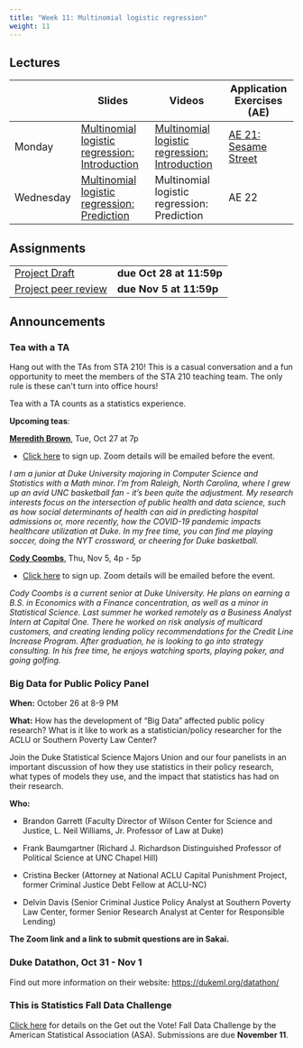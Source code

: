 ```yaml
---
title: "Week 11: Multinomial logistic regression"
weight: 11
---
```


<style>
table {
font-size: 18px;
}

</style>

## Lectures

|           | Slides                   | Videos | Application Exercises (AE) |
|-----------|--------------------------|--------|--------|
| Monday    | [Multinomial logistic regression: Introduction](https://sta210-fa20.netlify.app/slides/21-multinom-logistic.html) | [Multinomial logistic regression: Introduction](https://warpwire.duke.edu/w/BbMEAA/) | [AE 21: Sesame Street](https://sta210-fa20.netlify.app/appex/ae-21-sesame-street.html) |
| Wednesday | [Multinomial logistic regression: Prediction](https://sta210-fa20.netlify.app/slides/22-multinom-logistic-pt2.html)  | Multinomial logistic regression: Prediction | AE 22  |

<!--
## Readings

|            |   |
|------------|---|
| [Broadening your statistical horizons: Logistic regression](https://bookdown.org/roback/bookdown-bysh/ch-logreg.html)| Optional   |
-->


## Assignments

|                        |   |
|------------------------|---|
| [Project Draft](https://sta210-fa20.netlify.app/project) | **due Oct 28 at 11:59p** |
| [Project peer review](https://sta210-fa20.netlify.app/project) | **due Nov 5 at 11:59p** |


## Announcements

### Tea with a TA 

Hang out with the TAs from STA 210! This is a casual conversation and a fun opportunity to meet the members of the STA 210 teaching team. The only rule is these can't turn into office hours! 

Tea with a TA counts as a statistics experience.

**Upcoming teas**: 

[**Meredith Brown**](https://meredithb3.github.io/), Tue, Oct 27 at 7p

- [Click here](https://forms.gle/fx3rUyhSYTZ9EmnE7) to sign up. Zoom details will be emailed before the event.

*I am a junior at Duke University majoring in Computer Science and Statistics with a Math minor. I’m from Raleigh, North Carolina, where I grew up an avid UNC basketball fan - it’s been quite the adjustment. My research interests focus on the intersection of public health and data science, such as how social determinants of health can aid in predicting hospital admissions or, more recently, how the COVID-19 pandemic impacts healthcare utilization at Duke. In my free time, you can find me playing soccer, doing the NYT crossword, or cheering for Duke basketball.*


[**Cody Coombs**](www.linkedin.com/in/cody-coombs-3b8034158), Thu, Nov 5, 4p - 5p

- [Click here](https://forms.gle/qCm63S4jUUXdnmFJ9) to sign up. Zoom details will be emailed before the event. 

*Cody Coombs is a current senior at Duke University. He plans on earning a B.S. in Economics with a Finance concentration, as well as a minor in Statistical Science. Last summer he worked remotely as a Business Analyst Intern at Capital One. There he worked on risk analysis of multicard customers, and creating lending policy recommendations for the Credit Line Increase Program. After graduation, he is looking to go into strategy consulting. In his free time, he enjoys watching sports, playing poker, and going golfing.*



### Big Data for Public Policy Panel

**When:** October 26 at 8-9 PM

**What:** How has the development of “Big Data” affected public policy research? What is it like to work as a statistician/policy researcher for the ACLU or Southern Poverty Law Center?

Join the Duke Statistical Science Majors Union and our four panelists in an important discussion of how they use statistics in their policy research, what types of models they use, and the impact that statistics has had on their research.

**Who:**

- Brandon Garrett (Faculty Director of Wilson Center for Science and Justice, L. Neil Williams, Jr. Professor of Law at Duke)

- Frank Baumgartner (Richard J. Richardson Distinguished Professor of Political Science at UNC Chapel Hill)

- Cristina Becker (Attorney at National ACLU Capital Punishment Project, former Criminal Justice Debt Fellow at ACLU-NC)

- Delvin Davis (Senior Criminal Justice Policy Analyst at Southern Poverty Law Center, former Senior Research Analyst at Center for Responsible Lending)

**The Zoom link and a link to submit questions are in Sakai.**

### Duke Datathon, Oct 31 - Nov 1

Find out more information on their website: https://dukeml.org/datathon/


### This is Statistics Fall Data Challenge

[Click here](https://thisisstatistics.org/falldatachallenge/) for details on the Get out the Vote! Fall Data Challenge by the American Statistical Association (ASA). Submissions are due **November 11**.

